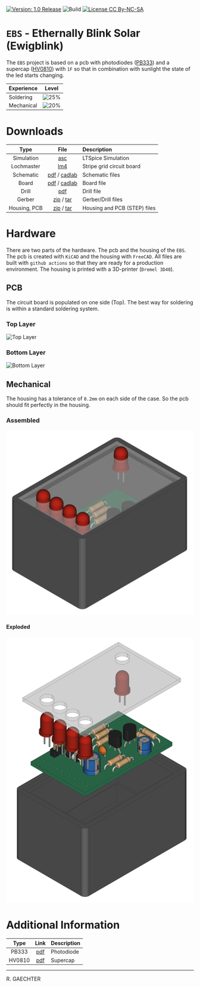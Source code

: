[![Version: 1.0 Release](https://img.shields.io/badge/Version-1.0%20Release-green.svg)](https://github.com/0x007e/ebs) ![Build](https://github.com/0x007e/ebs/actions/workflows/build.yml/badge.svg?branch=main) [![License CC By-NC-SA](https://img.shields.io/badge/Hardware-CC--BY--NC--SA--4.0-lightgrey)](https://creativecommons.org/licenses/by-nc-sa/4.0/legalcode)

# `EBS` - Ethernally Blink Solar (Ewigblink)

The `EBS` project is based on a pcb with photodiodes ([PB333](#additional-information)) and a supercap ([HV0810](#additional-information)) with `1F` so that in combination with sunlight the state of the led starts changing.

| Experience | Level |
|:------------|:-----:|
| Soldering   | ![25%](https://progress-bar.xyz/25?progress_color=00ff00&suffix=%20Low&width=120) |
| Mechanical  | ![20%](https://progress-bar.xyz/20?progress_color=0000ff&suffix=%20Low&width=120) |

# Downloads

| Type      | File               | Description              |
|:---------:|:------------------:|:-------------------------|
| Simulation | [asc](https://github.com/0x007E/ebs/raw/refs/heads/main/EBS.asc) | LTSpice Simulation | 
| Lochmaster | [lm4](https://github.com/0x007E/ebs/raw/refs/heads/main/EBS.LM4) | Stripe grid circuit board | 
| Schematic | [pdf](https://github.com/0x007E/ebs/releases/latest/download/schematic.pdf) / [cadlab](https://cadlab.io/project/28595/main/files)     | Schematic files          |
| Board     | [pdf](https://github.com/0x007E/ebs/releases/latest/download/pcb.pdf) / [cadlab](https://cadlab.io/project/28595/main/files)     | Board file               |
| Drill     | [pdf](https://github.com/0x007E/ebs/releases/latest/download/drill.pdf) | Drill file               |
| Gerber    | [zip](https://github.com/0x007E/ebs/releases/latest/download/kicad.zip) / [tar](https://github.com/0x007E/ebs/releases/latest/download/kicad.tar.gz)                | Gerber/Drill files       |
| Housing, PCB | [zip](https://github.com/0x007E/ebs/releases/latest/download/freecad.zip) / [tar](https://github.com/0x007E/ebs/releases/latest/download/freecad.tar.gz) | Housing and PCB (STEP) files     |

# Hardware

There are two parts of the hardware. The pcb and the housing of the `EBS`. The pcb is created with `KiCAD` and the housing with `FreeCAD`. All files are built with `github actions` so that they are ready for a production environment. The housing is printed with a 3D-printer (`Dremel 3D40`).

## PCB

The circuit board is populated on one side (Top). The best way for soldering is within a standard soldering system.

### Top Layer

![Top Layer](https://github.com/0x007E/ebs/releases/latest/download/top.kicad.png)

### Bottom Layer

![Bottom Layer](https://github.com/0x007E/ebs/releases/latest/download/bottom.kicad.png)

## Mechanical

The housing has a tolerance of `0.2mm` on each side of the case. So the pcb should fit perfectly in the housing.

### Assembled

![Assembled](./images/assembled.png)

#### Exploded

![Exploded](./images/explosion.png)

# Additional Information

| Type       | Link               | Description              |
|:----------:|:------------------:|:-------------------------|
| PB333 | [pdf](https://www.everlighteurope.com/custom/files/datasheets/DPD-0000154.pdf) | Photodiode |
| HV0810 | [pdf](https://www.eaton.com/content/dam/eaton/products/electronic-components/resources/data-sheet/eaton-hv-supercapacitors-cylindrical-cells-data-sheet.pdf) | Supercap |)

---

R. GAECHTER
